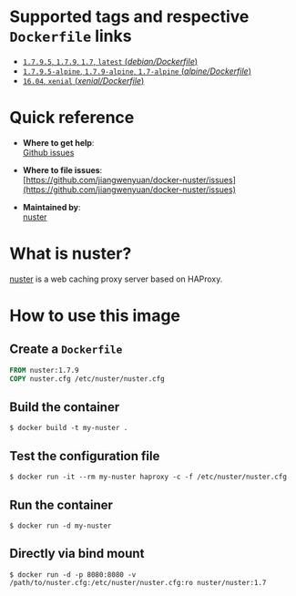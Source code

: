 # Supported tags and respective `Dockerfile` links

- [`1.7.9.5`, `1.7.9`, `1.7`, `latest` (*debian/Dockerfile*)](https://github.com/jiangwenyuan/docker-nuster/blob/30fdeb1800a885c4ef1c67dfbb5b3906c7d05e10/debian/Dockerfile)
- [`1.7.9.5-alpine`, `1.7.9-alpine`, `1.7-alpine` (*alpine/Dockerfile*)](https://github.com/jiangwenyuan/docker-nuster/blob/30fdeb1800a885c4ef1c67dfbb5b3906c7d05e10/alpine/Dockerfile)
- [`16.04`, `xenial` (*xenial/Dockerfile*)](https://github.com/jiangwenyuan/docker-nuster/blob/30fdeb1800a885c4ef1c67dfbb5b3906c7d05e10//xenial/Dockerfile)

# Quick reference

- **Where to get help**:  
  [Github issues](https://github.com/jiangwenyuan/nuster/issues)

- **Where to file issues**:  
  [https://github.com/jiangwenyuan/docker-nuster/issues](https://github.com/jiangwenyuan/docker-nuster/issues)

- **Maintained by**:  
  [nuster](https://github.com/jiangwenyuan)

# What is nuster?

[nuster](https://github.com/jiangwenyuan/nuster) is a web caching proxy server based on HAProxy.


# How to use this image

## Create a `Dockerfile`

```Dockerfile
FROM nuster:1.7.9
COPY nuster.cfg /etc/nuster/nuster.cfg
```

## Build the container

```console
$ docker build -t my-nuster .
```

## Test the configuration file

```console
$ docker run -it --rm my-nuster haproxy -c -f /etc/nuster/nuster.cfg
```

## Run the container

```console
$ docker run -d my-nuster
```

## Directly via bind mount

```console
$ docker run -d -p 8080:8080 -v /path/to/nuster.cfg:/etc/nuster/nuster.cfg:ro nuster/nuster:1.7
```
